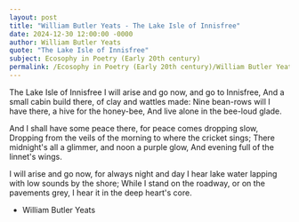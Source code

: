 ```yaml
---
layout: post
title: "William Butler Yeats - The Lake Isle of Innisfree"
date: 2024-12-30 12:00:00 -0000
author: William Butler Yeats
quote: "The Lake Isle of Innisfree"
subject: Ecosophy in Poetry (Early 20th century)
permalink: /Ecosophy in Poetry (Early 20th century)/William Butler Yeats/William Butler Yeats - The Lake Isle of Innisfree
---
```


The Lake Isle of Innisfree
I will arise and go now, and go to Innisfree,
And a small cabin build there, of clay and wattles made:
Nine bean-rows will I have there, a hive for the honey-bee,
And live alone in the bee-loud glade.

And I shall have some peace there, for peace comes dropping slow,
Dropping from the veils of the morning to where the cricket sings;
There midnight's all a glimmer, and noon a purple glow,
And evening full of the linnet's wings.

I will arise and go now, for always night and day
I hear lake water lapping with low sounds by the shore;
While I stand on the roadway, or on the pavements grey,
I hear it in the deep heart's core.

- William Butler Yeats
